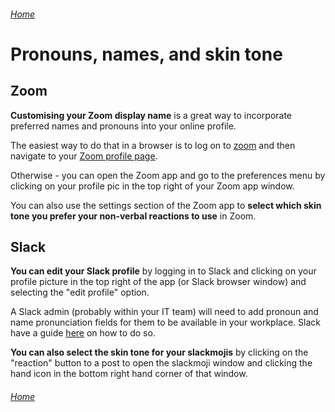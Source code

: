 ###### [Home](https://gleeblezoid.github.io/Being-Me-With-IT/)

# Pronouns, names, and skin tone

## Zoom

**Customising your Zoom display name** is a great way to incorporate preferred names and pronouns into your online profile. 

The easiest way to do that in a browser is to log on to [zoom](https://zoom.us/) and then navigate to your [Zoom profile page](https://zoom.us/profile).

Otherwise - you can open the Zoom app and go to the preferences menu by clicking on your profile pic in the top right of your Zoom app window.

You can also use the settings section of the Zoom app to **select which skin tone you prefer your non-verbal reactions to use** in Zoom.

## Slack

**You can edit your Slack profile** by logging in to Slack and clicking on your profile picture in the top right of the app (or Slack browser window) and selecting the "edit profile" option. 

A Slack admin (probably within your IT team) will need to add pronoun and name pronunciation fields for them to be available in your workplace. Slack have a guide [here](https://slack.com/intl/en-gb/help/articles/212281478-Customise-member-profiles) on how to do so.

**You can also select the skin tone for your slackmojis** by clicking on the "reaction" button to a post to open the slackmoji window and clicking the hand icon in the bottom right hand corner of that window.


###### [Home](https://gleeblezoid.github.io/Being-Me-With-IT/)
